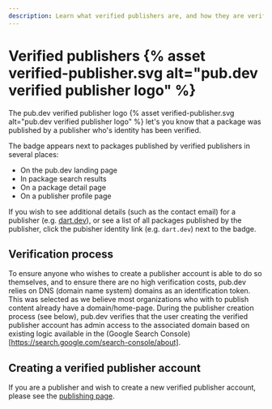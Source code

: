 ```yaml
---
description: Learn what verified publishers are, and how they are verified.
---
```


# Verified publishers {% asset verified-publisher.svg alt="pub.dev verified publisher logo" %}

The pub.dev verified publisher logo {% asset verified-publisher.svg alt="pub.dev
verified publisher logo" %} let's you know that a package was published by a
publisher who's identity has been verified.

The badge appears next to packages published by verified publishers in several
places:

  * On the pub.dev landing page
  * In package search results
  * On a package detail page
  * On a publisher profile page

If you wish to see additional details (such as the contact email) for a
publisher (e.g. [dart.dev](https://pub.dev/publishers/dart.dev/packages)), or
see a list of all packages published by the publisher, click the pubisher
identity link (e.g. `dart.dev`) next to the badge.

## Verification process

To ensure anyone who wishes to create a publisher account is able to do so
themselves, and to ensure there are no high verification costs, pub.dev relies
on DNS (domain name system) domains as an identification token. This was
selected as we believe most organizations who with to publish content already
have a domain/home-page. During the publisher creation process (see below),
pub.dev verifies that the user creating the verified publisher account has admin
access to the associated domain based on existing logic available in the (Google
Search Console)[https://search.google.com/search-console/about].


## Creating a verified publisher account

If you are a publisher and wish to create a new verified publisher account,
please see the [publishing page](/tools/pub/publishing#create-verified-publisher).
